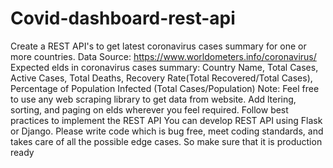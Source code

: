 # Covid-dashboard-rest-api
Create a REST API's to get latest coronavirus cases summary for one or more countries. Data Source: https://www.worldometers.info/coronavirus/ Expected elds in coronavirus cases summary: Country Name, Total Cases, Active Cases, Total Deaths, Recovery Rate(Total Recovered/Total Cases), Percentage of Population Infected (Total Cases/Population) Note: Feel free to use any web scraping library to get data from website. Add ltering, sorting, and paging on elds wherever you feel required. Follow best practices to implement the REST API You can develop REST API using Flask or Django. Please write code which is bug free, meet coding standards, and takes care of all the possible edge cases. So make sure that it is production ready
